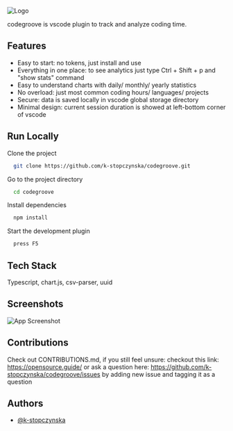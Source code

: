![Logo](https://lh3.googleusercontent.com/pw/ABLVV84c8y_tHsJ5SbllNNGjJGayY5_8zplFezCUcFX9alKM0StPw0L3tNO4U0y--fbx_fuVgp2ZV1SNOsD63ocbZTpWe9icjPCuWJRjLr4pQVzsj9g7jHc=s125-p-k)

codegroove is vscode plugin to track and analyze coding time.

## Features

-   Easy to start: no tokens, just install and use
-   Everything in one place: to see analytics just type Ctrl + Shift + p and "show stats" command
-   Easy to understand charts with daily/ monthly/ yearly statistics
-   No overload: just most common coding hours/ languages/ projects
-   Secure: data is saved locally in vscode global storage directory
-   Minimal design: current session duration is showed at left-bottom corner of vscode

## Run Locally

Clone the project

```bash
  git clone https://github.com/k-stopczynska/codegroove.git
```

Go to the project directory

```bash
  cd codegroove
```

Install dependencies

```bash
  npm install
```

Start the development plugin

```bash
  press F5
```

## Tech Stack

Typescript, chart.js, csv-parser, uuid

## Screenshots

![App Screenshot](https://lh3.googleusercontent.com/pw/ABLVV87s_A5LCpArlYH7_QUWWKTcj_nhD9HtxZss466IKBJm7ha0-bcuOEJtOoD5jn7C8Eb9Oo6YW3mitV1wQ_9AVWQBkySNNkL3KROjf7cPG6slv6tOyTA=w2400)

## Contributions
Check out CONTRIBUTIONS.md, if you still feel unsure: checkout this link: https://opensource.guide/ or ask a question here: https://github.com/k-stopczynska/codegroove/issues by adding new issue and tagging it as a question

## Authors

-   [@k-stopczynska](https://www.github.com/k-stopczynska)
